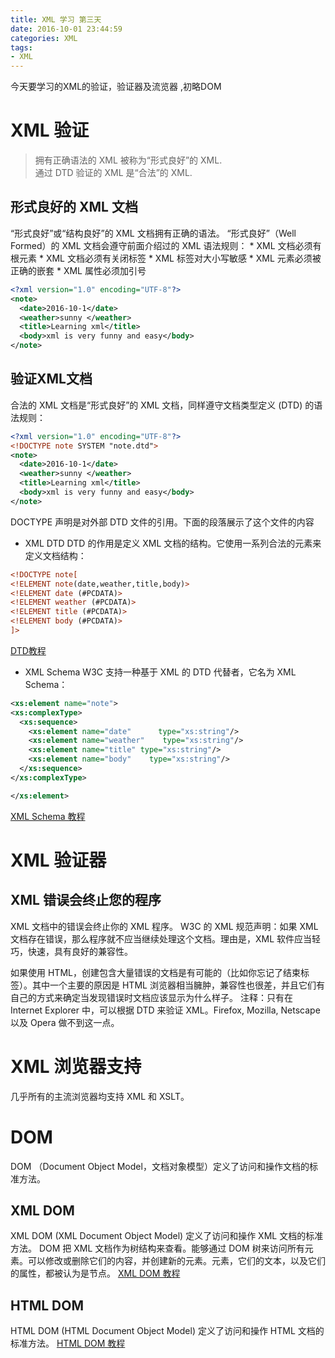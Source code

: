 ```yaml
---
title: XML 学习 第三天
date: 2016-10-01 23:44:59
categories: XML
tags:
- XML
---
```

今天要学习的XML的验证，验证器及流览器 ,初略DOM
<!-- more -->
# XML 验证

>拥有正确语法的 XML 被称为“形式良好”的 XML.  
  通过 DTD 验证的 XML 是“合法”的 XML.

## 形式良好的 XML 文档
  “形式良好”或“结构良好”的 XML 文档拥有正确的语法。
  “形式良好”（Well Formed）的 XML 文档会遵守前面介绍过的 XML 语法规则：
    * XML 文档必须有根元素
    * XML 文档必须有关闭标签
    * XML 标签对大小写敏感
    * XML 元素必须被正确的嵌套
    * XML 属性必须加引号
```xml
<?xml version="1.0" encoding="UTF-8"?>
<note>
  <date>2016-10-1</date>
  <weather>sunny </weather>
  <title>Learning xml</title>
  <body>xml is very funny and easy</body>
</note>
```
## 验证XML文档
合法的 XML 文档是“形式良好”的 XML 文档，同样遵守文档类型定义 (DTD) 的语法规则：
```xml
<?xml version="1.0" encoding="UTF-8"?>
<!DOCTYPE note SYSTEM "note.dtd">
<note>
  <date>2016-10-1</date>
  <weather>sunny </weather>
  <title>Learning xml</title>
  <body>xml is very funny and easy</body>
</note>
```
DOCTYPE 声明是对外部 DTD 文件的引用。下面的段落展示了这个文件的内容
* XML DTD
DTD 的作用是定义 XML 文档的结构。它使用一系列合法的元素来定义文档结构：
```xml
<!DOCTYPE note[
<!ELEMENT note(date,weather,title,body)>
<!ELEMENT date (#PCDATA)>
<!ELEMENT weather (#PCDATA)>
<!ELEMENT title (#PCDATA)>
<!ELEMENT body (#PCDATA)>
]>
```
[DTD教程](http://www.w3school.com.cn/dtd/index.asp)

* XML Schema
W3C 支持一种基于 XML 的 DTD 代替者，它名为 XML Schema：
```xml
<xs:element name="note">
<xs:complexType>
  <xs:sequence>
    <xs:element name="date"      type="xs:string"/>
    <xs:element name="weather"    type="xs:string"/>
    <xs:element name="title" type="xs:string"/>
    <xs:element name="body"    type="xs:string"/>
  </xs:sequence>
</xs:complexType>

</xs:element>

```
[XML Schema 教程](http://www.w3school.com.cn/schema/index.asp)

# XML 验证器
## XML 错误会终止您的程序
XML 文档中的错误会终止你的 XML 程序。
W3C 的 XML 规范声明：如果 XML 文档存在错误，那么程序就不应当继续处理这个文档。理由是，XML 软件应当轻巧，快速，具有良好的兼容性。

如果使用 HTML，创建包含大量错误的文档是有可能的（比如你忘记了结束标签）。其中一个主要的原因是 HTML 浏览器相当臃肿，兼容性也很差，并且它们有自己的方式来确定当发现错误时文档应该显示为什么样子。
注释：只有在 Internet Explorer 中，可以根据 DTD 来验证 XML。Firefox, Mozilla, Netscape 以及 Opera 做不到这一点。

# XML 浏览器支持
  几乎所有的主流浏览器均支持 XML 和 XSLT。


# DOM

DOM （Document Object Model，文档对象模型）定义了访问和操作文档的标准方法。

## XML DOM
XML DOM (XML Document Object Model) 定义了访问和操作 XML 文档的标准方法。
DOM 把 XML 文档作为树结构来查看。能够通过 DOM 树来访问所有元素。可以修改或删除它们的内容，并创建新的元素。元素，它们的文本，以及它们的属性，都被认为是节点。
[XML DOM 教程](http://www.w3school.com.cn/xmldom/index.asp)

## HTML DOM
HTML DOM (HTML Document Object Model) 定义了访问和操作 HTML 文档的标准方法。
[ HTML DOM 教程](http://www.w3school.com.cn/htmldom/index.asp)
